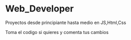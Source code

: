 # Web_Developer
Proyectos desde principiante hasta medio en JS,Html,Css 

Toma el codigo si quieres y comenta tus cambios
